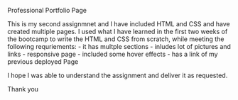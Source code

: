 Professional Portfolio Page


This is my second assignmnet and I have included HTML and CSS and have created multiple pages. I used what I have learned in the first two weeks of the bootcamp to write the HTML and CSS from scratch, while meeting the following requriements:
    -   it has multple sections
    -   inludes lot of pictures and links
    -   responsive page
    -   included some hover effects 
    -   has a link of my previous deployed Page

I hope I was able to understand the assignment and deliver it as requested.

Thank you 
